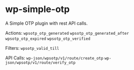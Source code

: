 # wp-simple-otp
A Simple OTP plugin with rest API calls.

Actions:
`wpsotp_otp_generated`
`wpsotp_otp_generated_after`
`wpsotp_otp_expired`
`wpsotp_otp_verified`

Filters:
`wpsotp_valid_till`

API Calls:
`wp-json/wpsotp/v1/route/create_otp`
`wp-json/wpsotp/v1/route/verify_otp`
